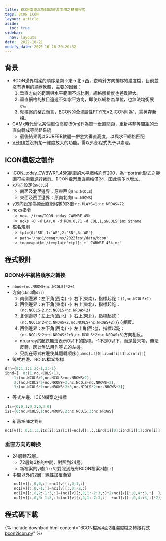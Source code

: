 ```yaml
---
title: BCON南東北西4面2維濃度檔之轉接程式
tags: BCON ICON
layout: article
aside:
  toc: true
sidebar:
  nav: layouts
date:  2022-10-26
modify_date: 2022-10-26 20:20:32
---
```


## 背景
- BCON邊界檔案的順序是南->東->北->西，逆時針方向排序的濃度檔，目前並沒有專用的顯示軟體，主要的困難：
  1. 垂直方向的範圍與水平範圍不成比例，網格解析度也差異很大。
  1. 垂直網格的數目遠遠不如水平方向，即使以網格為單位，也無法均衡展示。
  1. 就檔案的格式而言，BCON的[全域屬性FTYPE](https://sinotec2.github.io/Focus-on-Air-Quality/AQana/GAQuality/ECMWF_rean/grb2bc/#bcon模版之準備)=2,ICON則為1，需另存新檔。
- CAMx時代曾以某個單位高度(50m)作為單一垂直間距，重新將非等間距的垂直向轉成等間距系統
  - 最後結果再以SURFER軟體一併放大垂直高度，以與水平網格匹配
- [VERDI](https://sinotec2.github.io/Focus-on-Air-Quality/utilities/Graphics/VERDI)並沒有某一維度放大的功能。需以外部程式先予以處理。

## ICON模版之製作
- ICON_today_CWBWRF_45K範圍的水平網格約有200，為一portrait形式之範圍可按需要進行裁剪。BCON檔案垂直網格僅24，因此需予以增加。
- x方向設定(`$NCOLS`)
  - 南面及北面邊界：原東西向(`nc.NCOLS`)
  - 東面及西面邊界：原南北向(`nc.NROWS`)
- y方向設定為原垂直網格數的3倍
  `nc.NLAYS=1;nc.NROWS=72`
- ncks指令
  - `nc=../icon/ICON_today_CWBWRF_45k`
  - `ncks -O -d LAY,0 -d ROW,0,71 -d COL,1,$NCOLS $nc $tname`
- 檔名規則
  - `tpl={0:'SN',1:'WE',2:'SN',3:'WE'}`
  - `path='/nas1/cmaqruns/2022fcst/data/bcon'`
  - `tname=path+'/template'+tpl[i]+'_CWBWRF_45k.nc'`

## 程式設計
### BCON水平網格順序之轉換
- `nbnd=(nc.NROWS+nc.NCOLS)*2+4`
- 方向(`ibnd`角`drn`)
  1. 南側邊界：左下角(西南) -》右下(東南)，指標起訖：`(1,nc.NCOLS+1)`
  1. 西側邊界：右下角(東南)  -》右上(東北)，指標起訖：`(nc.NCOLS+2,nc.NCOLS+nc.NROWS+2)`
  1. 北側邊界：左上角(西北)  -》右上(東北)，指標起訖：`(nc.NCOLS*2+nc.NROWS+2,nc.NCOLS+nc.NROWS+2)`方向相反。
  1. 西側邊界：左下角(西南) -》左上角(西北)，指標起訖：`(nc.NCOLS*2+nc.NROWS*2+3,nc.NCOLS*2+nc.NROWS+3)`方向相反。
    - np.array的起訖無法表示0以下的指標。-1不是0以下，而是最末項，無法反轉，因此無法用作等式的左邊。
    - 只能在等式右邊使其翻轉順序(`[ibnd[i][0]:ibnd[i][1]:drn[i]]`)
- 等式右邊、BCON檔案指標

```python
drn={0:1,1:1,2:-1,3:-1}
ibnd={	0:(1,nc.NCOLS+1),
	1:(nc.NCOLS+2,nc.NCOLS+nc.NROWS+2),
	2:(nc.NCOLS*2+nc.NROWS+2,nc.NCOLS+nc.NROWS+2),
	3:(nc.NCOLS*2+nc.NROWS*2+3,nc.NCOLS*2+nc.NROWS+3)}
```
- 等式左邊、ICON檔案之指標

```python
i1s={0:0,1:0,2:0,3:0}
i2s={0:nc.NCOLS,1:nc.NROWS,2:nc.NCOLS,3:nc.NROWS}
```
- 新舊矩陣之對照

```python
nc1[v][:,0,1::3,i1s[i]:i2s[i]]=nc[v][:,:,ibnd[i][0]:ibnd[i][1]:drn[i]]
```

### 垂直方向的轉換
- 24層轉72層。
  - 72層每3格的中間、對照到24層。
  - 新檔案的y軸`[1::3]`對照到既有BCON檔案z軸`[:]`
- 中間以外的2層：線性加權漸變

```python
    nc1[v][:,0,0,:] =nc1[v][:,0,1,:]
    nc1[v][:,0,-1,:]=nc1[v][:,0,-2,:]
    nc1[v][:,0,2:-1:3,:]=(nc1[v][:,0,1:-2:3,:]*2+nc1[v][:,0,4::3,:]  )/3
    nc1[v][:,0,3:-1:3,:]=(nc1[v][:,0,1:-2:3,:]  +nc1[v][:,0,4::3,:]*2)/3
```

## 程式碼下載

{% include download.html content="BCON檔案4面2維濃度檔之轉接程式[bcon2icon.py][bcon2icon]" %}

[bcon2icon]: <https://github.com/sinotec2/Focus-on-Air-Quality/blob/main/GridModels/BCON/bcon2icon.py> "BCON檔案4面2維濃度檔之轉接程式"